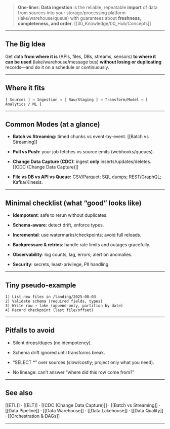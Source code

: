 

  

> **One-liner:** **Data ingestion** is the reliable, repeatable **import** of data from sources into your storage/processing platform (lake/warehouse/queue) with guarantees about **freshness, completeness, and order**. [[30_Knowledge/00_Hub/Concepts]]

---

## **The Big Idea**

  

Get data **from where it is** (APIs, files, DBs, streams, sensors) **to where it can be used** (lake/warehouse/message bus) **without losing or duplicating** records—and do it on a schedule or continuously.

---

## **Where it fits**

```
[ Sources ] → Ingestion → [ Raw/Staging ] → Transform/Model → [ Analytics / ML ]
```

---

## **Common Modes (at a glance)**

- **Batch vs Streaming:** timed chunks vs event-by-event. [[Batch vs Streaming]]
    
- **Pull vs Push:** your job fetches vs source emits (webhooks/queues).
    
- **Change Data Capture (CDC):** ingest **only** inserts/updates/deletes. [[CDC (Change Data Capture)]]
    
- **File vs DB vs API vs Queue:** CSV/Parquet; SQL dumps; REST/GraphQL; Kafka/Kinesis.
    

---

## **Minimal checklist (what “good” looks like)**

- **Idempotent**: safe to rerun without duplicates.
    
- **Schema-aware**: detect drift, enforce types.
    
- **Incremental**: use watermarks/checkpoints; avoid full reloads.
    
- **Backpressure & retries**: handle rate limits and outages gracefully.
    
- **Observability**: log counts, lag, errors; alert on anomalies.
    
- **Security**: secrets, least-privilege, PII handling.
    

---

## **Tiny pseudo-example**

```
1) List new files in /landing/2025-08-03
2) Validate schema (required fields, types)
3) Write raw → lake (append-only, partition by date)
4) Record checkpoint (last file/offset)
```

---

## **Pitfalls to avoid**

- Silent drops/dupes (no idempotency).
    
- Schema drift ignored until transforms break.
    
- “SELECT *” over sources (slow/costly; project only what you need).
    
- No lineage: can’t answer “where did this row come from?”
    

---

## **See also**

  

[[ETL]] · [[ELT]] · [[CDC (Change Data Capture)]] · [[Batch vs Streaming]] · [[Data Pipeline]] · [[Data Warehouse]] · [[Data Lakehouse]] · [[Data Quality]] · [[Orchestration & DAGs]]

---